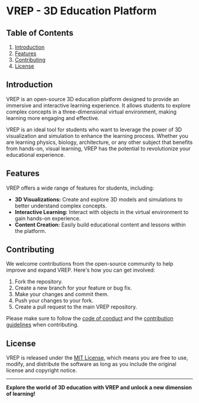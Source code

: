# VREP - 3D Education Platform

## Table of Contents
1. [Introduction](#introduction)
2. [Features](#features)
3. [Contributing](#contributing)
4. [License](#license)

## Introduction

VREP is an open-source 3D education platform designed to provide an immersive and interactive learning experience. It allows students to explore complex concepts in a three-dimensional virtual environment, making learning more engaging and effective.

VREP is an ideal tool for students who want to leverage the power of 3D visualization and simulation to enhance the learning process. Whether you are learning physics, biology, architecture, or any other subject that benefits from hands-on, visual learning, VREP has the potential to revolutionize your educational experience.


## Features

VREP offers a wide range of features for students, including:

- **3D Visualizations:** Create and explore 3D models and simulations to better understand complex concepts.
- **Interactive Learning:** Interact with objects in the virtual environment to gain hands-on experience.
- **Content Creation:** Easily build educational content and lessons within the platform.

## Contributing

We welcome contributions from the open-source community to help improve and expand VREP. Here's how you can get involved:

1. Fork the repository.
2. Create a new branch for your feature or bug fix.
3. Make your changes and commit them.
4. Push your changes to your fork.
5. Create a pull request to the main VREP repository.

Please make sure to follow the [code of conduct](CONTRIBUTING.md) and the [contribution guidelines](CONTRIBUTING.md) when contributing.

## License

VREP is released under the [MIT License](LICENSE), which means you are free to use, modify, and distribute the software as long as you include the original license and copyright notice. 

---

**Explore the world of 3D education with VREP and unlock a new dimension of learning!**